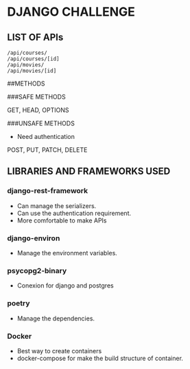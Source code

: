 # DJANGO CHALLENGE

## LIST OF APIs
```
/api/courses/
/api/courses/[id]
/api/movies/
/api/movies/[id]
```
##METHODS

###SAFE METHODS

GET, HEAD, OPTIONS 

###UNSAFE METHODS
* Need authentication

POST, PUT, PATCH, DELETE 

## LIBRARIES AND FRAMEWORKS USED 

### django-rest-framework
* Can manage the serializers.
* Can use the authentication requirement.
* More comfortable to make APIs

### django-environ

* Manage the environment variables.

### psycopg2-binary

* Conexion for django and postgres 

### poetry 

* Manage the dependencies.

### Docker 

* Best way to create containers
* docker-compose for make the build structure of container. 

